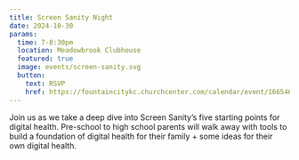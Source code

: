 ```yaml
---
title: Screen Sanity Night
date: 2024-10-30
params:
  time: 7-8:30pm
  location: Meadowbrook Clubhouse
  featured: true
  image: events/screen-sanity.svg
  button:
    text: RSVP
    href: https://fountaincitykc.churchcenter.com/calendar/event/166546387
---
```


Join us as we take a deep dive into Screen Sanity’s five starting points for digital health. Pre-school to high school parents will walk away with tools to build a foundation of digital health for their family + some ideas for their own digital health.
